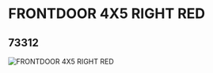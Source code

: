 # FRONTDOOR 4X5 RIGHT RED
## 73312
![FRONTDOOR 4X5 RIGHT RED](https://lc-www-live-s.legocdn.com/media/bricks/5/2/73312.jpg)